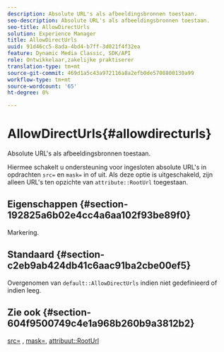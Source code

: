 ```yaml
---
description: Absolute URL's als afbeeldingsbronnen toestaan.
seo-description: Absolute URL's als afbeeldingsbronnen toestaan.
seo-title: AllowDirectUrls
solution: Experience Manager
title: AllowDirectUrls
uuid: 91d46cc5-8ada-4bd4-b7ff-3d021f4f32ea
feature: Dynamic Media Classic, SDK/API
role: Ontwikkelaar,zakelijke praktiserer
translation-type: tm+mt
source-git-commit: 469d1a5c43a972116a8a2efb0de5708800130a99
workflow-type: tm+mt
source-wordcount: '65'
ht-degree: 0%

---
```



# AllowDirectUrls{#allowdirecturls}

Absolute URL&#39;s als afbeeldingsbronnen toestaan.

Hiermee schakelt u ondersteuning voor ingesloten absolute URL&#39;s in opdrachten `src=` en `mask=` in of uit. Als deze optie is uitgeschakeld, zijn alleen URL&#39;s ten opzichte van `attribute::RootUrl` toegestaan.

## Eigenschappen {#section-192825a6b02e4cc4a6aa102f93be89f0}

Markering.

## Standaard {#section-c2eb9ab424db41c6aac91ba2cbe00ef5}

Overgenomen van `default::AllowDirectUrls` indien niet gedefinieerd of indien leeg.

## Zie ook {#section-604f9500749c4e1a968b260b9a3812b2}

[src=](../../../../../is-api/http-ref/image-serving-api-ref/c-http-protocol-reference/c-command-reference/r-src.md#reference-f6506637778c4c69bf106a7924a91ab1) ,  [mask=](../../../../../is-api/http-ref/image-serving-api-ref/c-http-protocol-reference/c-command-reference/r-mask.md#reference-922254e027404fb890b850e2723ee06e),  [attribuut::RootUrl](../../../../../is-api/image-catalog/image-serving-api-ref/c-image-catalog-reference/c-attributes-reference/r-rooturl.md#reference-3b0e43881020409cbe642366913cf137)
